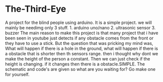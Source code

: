 # The-Third-Eye
 A project for the blind people using arduino. It is a simple project. we will mainly be needimg only 3 stuff. 1. arduino uno/nano 2. ultrasonic sensor 3. buzzer
 The main reason to make this project is that many project that i have been seen in youtube just detects if any obstacle comes from the front or they have to use a stick. But the question that was pricking my mind was, What will happen if there is a hole in the ground, what will happen if there is a obstacle that is shorter then th sensors range.
 then i thought why dont we make the height of the person a constant. Then we can just check if the height is changing.
 if it changes then there is a obstacle.SIMPLE.
 The schematic and code's are given so what are you waiting for?
 Go make one for yourself.
